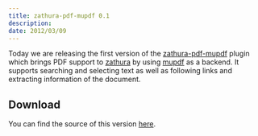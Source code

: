 ```yaml
---
title: zathura-pdf-mupdf 0.1
description:  
date: 2012/03/09
---
```


Today we are releasing the first version of the
[zathura-pdf-mupdf](/projects/zathura/plugins/zathura-pdf-mupdf/) plugin which brings PDF support
to [zathura](/projects/zathura) by using [mupdf](http://mupdf.com) as a backend.
It supports searching and selecting text as well as following links and
extracting information of the document.

## Download
You can find the source of this version
[here](/projects/zathura/plugins/zathura-pdf-mupdf/).
